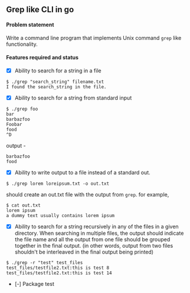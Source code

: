 ## Grep like CLI in go

#### Problem statement

Write a command line program that implements Unix command `grep` like functionality.

#### Features required and status

- [x] Ability to search for a string in a file

```
$ ./grep "search_string" filename.txt
I found the search_string in the file.
```

- [x] Ability to search for a string from standard input

```
$ ./grep foo
bar
barbazfoo
Foobar
food
^D
```

output -

```
barbazfoo
food
```

- [x] Ability to write output to a file instead of a standard out.

```
$ ./grep lorem loreipsum.txt -o out.txt
```

should create an out.txt file with the output from `grep`. for example,

```
$ cat out.txt
lorem ipsum
a dummy text usually contains lorem ipsum
```

- [x] Ability to search for a string recursively in any of the files in a given directory. When searching in multiple files, the output should indicate the file name and all the output from one file should be grouped together in the final output. (in other words, output from two files shouldn't be interleaved in the final output being printed)

```
$ ./grep -r "test" test_files
test_files/testfile2.txt:this is test 8
test_files/testfile2.txt:this is test 14
```

- [-] Package test
